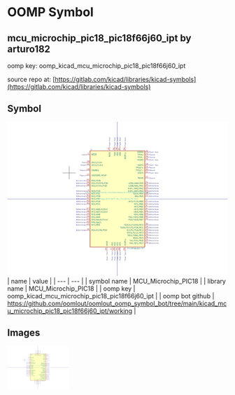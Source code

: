 # OOMP Symbol  
## mcu_microchip_pic18_pic18f66j60_ipt  by arturo182  
  
oomp key: oomp_kicad_mcu_microchip_pic18_pic18f66j60_ipt  
  
source repo at: [https://gitlab.com/kicad/libraries/kicad-symbols](https://gitlab.com/kicad/libraries/kicad-symbols)  
## Symbol  
  
[![working.png](working_600.png)](working.png)  
| name | value | 
| --- | --- | 
| symbol name | MCU_Microchip_PIC18 | 
| library name | MCU_Microchip_PIC18 | 
| oomp key | oomp_kicad_mcu_microchip_pic18_pic18f66j60_ipt | 
| oomp bot github | https://github.com/oomlout/oomlout_oomp_symbol_bot/tree/main/kicad_mcu_microchip_pic18_pic18f66j60_ipt/working | 
## Images  
  
[![working.png](working_140.png)](working.png)  
